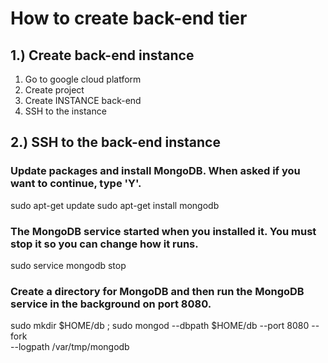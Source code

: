 # How to create back-end tier

## 1.) Create back-end instance

1. Go to google cloud platform
2. Create project
3. Create INSTANCE back-end
4. SSH to the instance

## 2.) SSH to the back-end instance

### Update packages and install MongoDB. When asked if you want to continue, type 'Y'.

sudo apt-get update
sudo apt-get install mongodb

### The MongoDB service started when you installed it. You must stop it so you can change how it runs.

sudo service mongodb stop

### Create a directory for MongoDB and then run the MongoDB service in the background on port 8080.

sudo mkdir $HOME/db ; sudo mongod --dbpath $HOME/db --port 8080 --fork \
--logpath /var/tmp/mongodb